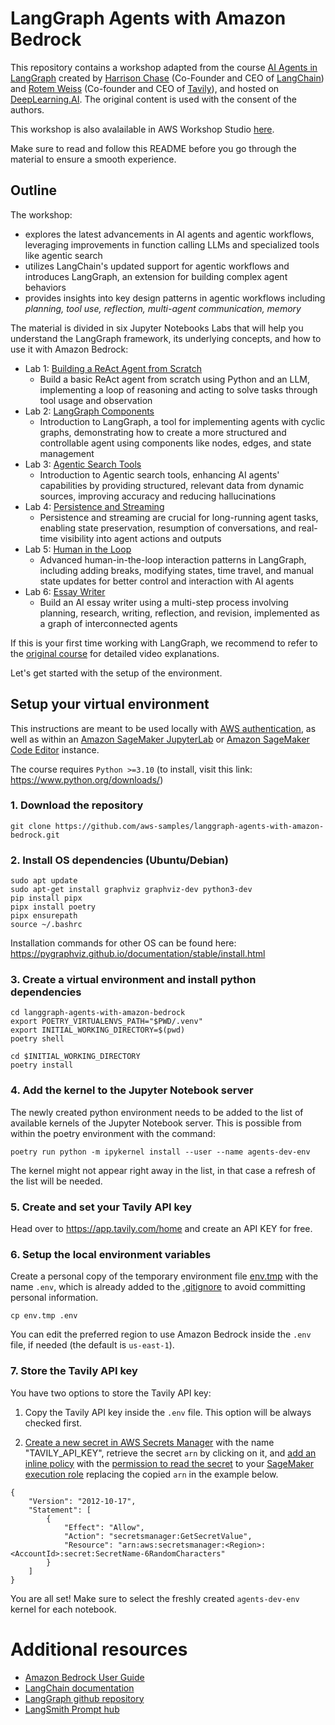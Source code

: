 # LangGraph Agents with Amazon Bedrock

This repository contains a workshop adapted from the course [AI Agents in LangGraph](https://www.deeplearning.ai/short-courses/ai-agents-in-langgraph/) 
created by [Harrison Chase](https://www.linkedin.com/in/harrison-chase-961287118) (Co-Founder and CEO of [LangChain](https://www.langchain.com/)) and [Rotem Weiss](https://www.linkedin.com/in/rotem-weiss) (Co-founder and CEO of [Tavily](https://tavily.com/)), and hosted on [DeepLearning.AI](https://www.deeplearning.ai/).
The original content is used with the consent of the authors.

This workshop is also avalailable in AWS Workshop Studio [here](https://catalog.us-east-1.prod.workshops.aws/workshops/9bc28f51-d7c3-468b-ba41-72667f3273f1/en-US).

Make sure to read and follow this README before you go through the material to ensure a smooth experience.

## Outline

The workshop:
- explores the latest advancements in AI agents and agentic workflows, leveraging improvements in function calling LLMs and specialized tools like agentic search
- utilizes LangChain's updated support for agentic workflows and introduces LangGraph, an extension for building complex agent behaviors
- provides insights into key design patterns in agentic workflows including *planning, tool use, reflection, multi-agent communication, memory*

The material is divided in six Jupyter Notebooks Labs that will help you understand the LangGraph framework, its underlying concepts, and how to use it with Amazon Bedrock:

- Lab 1: [Building a ReAct Agent from Scratch](Lab_1/)
    - Build a basic ReAct agent from scratch using Python and an LLM, implementing a loop of reasoning and acting to solve tasks through tool usage and observation
- Lab 2: [LangGraph Components](Lab_2/)
    - Introduction to LangGraph, a tool for implementing agents with cyclic graphs, demonstrating how to create a more structured and controllable agent using components like nodes, edges, and state management
- Lab 3: [Agentic Search Tools](Lab_3/)
    - Introduction to Agentic search tools, enhancing AI agents' capabilities by providing structured, relevant data from dynamic sources, improving accuracy and reducing hallucinations
- Lab 4: [Persistence and Streaming](Lab_4/)
    - Persistence and streaming are crucial for long-running agent tasks, enabling state preservation, resumption of conversations, and real-time visibility into agent actions and outputs
- Lab 5: [Human in the Loop](Lab_5/)
    - Advanced human-in-the-loop interaction patterns in LangGraph, including adding breaks, modifying states, time travel, and manual state updates for better control and interaction with AI agents
- Lab 6: [Essay Writer](Lab_6/)
    - Build an AI essay writer using a multi-step process involving planning, research, writing, reflection, and revision, implemented as a graph of interconnected agents

If this is your first time working with LangGraph, we recommend to refer to the [original course](https://www.deeplearning.ai/short-courses/ai-agents-in-langgraph/) for detailed video explanations.

Let's get started with the setup of the environment.

## Setup your virtual environment

This instructions are meant to be used locally with [AWS authentication](https://docs.aws.amazon.com/cli/v1/userguide/cli-authentication-short-term.html), as well as within an [Amazon SageMaker JupyterLab](https://docs.aws.amazon.com/sagemaker/latest/dg/studio-updated-jl.html) or [Amazon SageMaker Code Editor](https://docs.aws.amazon.com/sagemaker/latest/dg/code-editor.html) instance.

The course requires `Python >=3.10` (to install, visit this link: https://www.python.org/downloads/)

### 1. Download the repository

```
git clone https://github.com/aws-samples/langgraph-agents-with-amazon-bedrock.git
```

### 2. Install OS dependencies (Ubuntu/Debian)

```
sudo apt update
sudo apt-get install graphviz graphviz-dev python3-dev
pip install pipx
pipx install poetry
pipx ensurepath
source ~/.bashrc
```

Installation commands for other OS can be found here: https://pygraphviz.github.io/documentation/stable/install.html

### 3. Create a virtual environment and install python dependencies

```
cd langgraph-agents-with-amazon-bedrock
export POETRY_VIRTUALENVS_PATH="$PWD/.venv"
export INITIAL_WORKING_DIRECTORY=$(pwd)
poetry shell
```

```
cd $INITIAL_WORKING_DIRECTORY
poetry install
```

### 4. Add the kernel to the Jupyter Notebook server
The newly created python environment needs to be added to the list of available kernels of the Jupyter Notebook server.
This is possible from within the poetry environment with the command:
```
poetry run python -m ipykernel install --user --name agents-dev-env
```
The kernel might not appear right away in the list, in that case a refresh of the list will be needed.

### 5. Create and set your Tavily API key

Head over to https://app.tavily.com/home and create an API KEY for free. 

### 6. Setup the local environment variables

Create a personal copy of the temporary environment file [env.tmp](env.tmp) with the name `.env`, which is already added to the [.gitignore](.gitignore) to avoid committing personal information.
```
cp env.tmp .env
```
You can edit the preferred region to use Amazon Bedrock inside the `.env` file, if needed (the default is `us-east-1`).

### 7. Store the Tavily API key
You have two options to store the Tavily API key: 

1. Copy the Tavily API key inside the `.env` file. This option will be always checked first.

2. [Create a new secret in AWS Secrets Manager](https://docs.aws.amazon.com/secretsmanager/latest/userguide/create_secret.html) with the name "TAVILY_API_KEY", retrieve the secret `arn` by clicking on it, and [add an inline policy](https://docs.aws.amazon.com/IAM/latest/UserGuide/access_policies_manage-attach-detach.html#add-policies-console) with the [permission to read the secret](https://docs.aws.amazon.com/secretsmanager/latest/userguide/auth-and-access_examples.html#auth-and-access_examples_read) to your [SageMaker execution role](https://docs.aws.amazon.com/sagemaker/latest/dg/domain-user-profile-view-describe.html) replacing the copied `arn` in the example below.
```
{
    "Version": "2012-10-17",
    "Statement": [
        {
            "Effect": "Allow",
            "Action": "secretsmanager:GetSecretValue",
            "Resource": "arn:aws:secretsmanager:<Region>:<AccountId>:secret:SecretName-6RandomCharacters"
        }
    ]
}
```

You are all set! Make sure to select the freshly created `agents-dev-env` kernel for each notebook.

# Additional resources

- [Amazon Bedrock User Guide](https://docs.aws.amazon.com/bedrock/latest/userguide/what-is-bedrock.html)
- [LangChain documentation](https://python.langchain.com/v0.2/docs/introduction/)
- [LangGraph github repository](https://github.com/langchain-ai/langgraph)
- [LangSmith Prompt hub](https://smith.langchain.com/hub)
